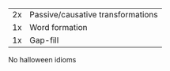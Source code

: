 | | |
| - | - |
| 2x | Passive/causative transformations |
| 1x | Word formation |
| 1x | Gap-fill |

No halloween idioms
